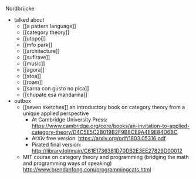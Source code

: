 Nordbrücke

- talked about 
    - [[a pattern language]]
    - [[category theory]]
    - [[utopoi]]
    - [[mfo park]]
    - [[architecture]]
    - [[sufirave]]
    - [[music]]
    - [[agora]]
    - [[stoa]]
    - [[roam]]
    - [[sarna con gusto no pica]]
    - [[chupate esa mandarina]]
- outbox
    - [[seven sketches]] an introductory book on category theory from a unique applied perspective
        - At Cambridge University Press: https://www.cambridge.org/core/books/an-invitation-to-applied-category-theory/D4C5E5C2B019B2F9B8CE9A4E9E84D6BC
        - ArXiv free version: https://arxiv.org/pdf/1803.05316.pdf
        - Pirated final version: http://library.lol/main/C61E1736381D70DB2E3EE27829D00012
    - MIT course on category theory and programming (bridging the math and programming ways of speaking)
        http://www.brendanfong.com/programmingcats.html
